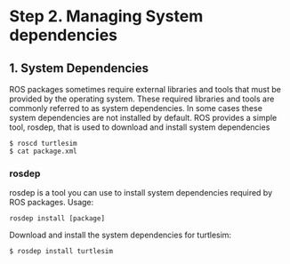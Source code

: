 # Step 2. Managing System dependencies

## 1. System Dependencies
ROS packages sometimes require external libraries and tools that must be provided by the operating system. These required libraries and tools are commonly referred to as system dependencies. In some cases these system dependencies are not installed by default. ROS provides a simple tool, rosdep, that is used to download and install system dependencies
```
$ roscd turtlesim
$ cat package.xml
```

### rosdep
rosdep is a tool you can use to install system dependencies required by ROS packages. 
Usage:
```
rosdep install [package]
```
Download and install the system dependencies for turtlesim: 
```
$ rosdep install turtlesim
```